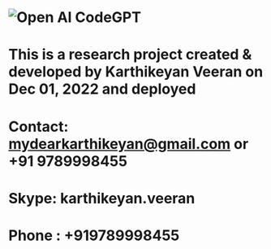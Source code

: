 # ![Open AI CodeGPT](https://i.ibb.co/LS4DRhb/image-257.png)
# This is a research project created & developed by Karthikeyan Veeran on Dec 01, 2022 and deployed
# Contact: mydearkarthikeyan@gmail.com or +91 9789998455
# Skype: karthikeyan.veeran
# Phone : +919789998455
